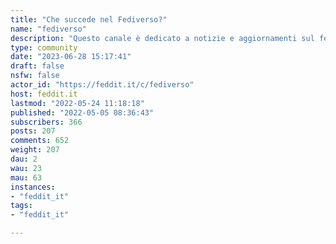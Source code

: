 ```yaml
---
title: "Che succede nel Fediverso?" 
name: "fediverso"
description: "Questo canale è dedicato a notizie e aggiornamenti sul fediverso e alla comunicazione di iniziative ed eventi che adottano il fediverso come strumento di diffusione sociale.https://poliverso.org/profile/notizieNB: gli utenti si assumono la responsabilità di ciò che scrivono; sono comunque vietati gli off topic, il linguaggio aggressivo e i contenuti illegali e pornografici.   "
type: community
date: "2023-06-28 15:17:41"
draft: false
nsfw: false
actor_id: "https://feddit.it/c/fediverso"
host: feddit.it
lastmod: "2022-05-24 11:18:18"
published: "2022-05-05 08:36:43"
subscribers: 366
posts: 207
comments: 652
weight: 207
dau: 2
wau: 23
mau: 63
instances:
- "feddit_it"
tags: 
- "feddit_it"

---
```

